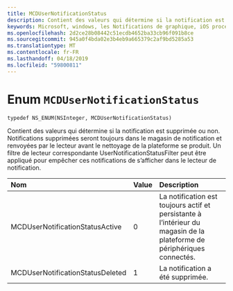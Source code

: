 ```yaml
---
title: MCDUserNotificationStatus
description: Contient des valeurs qui détermine si la notification est supprimée ou non. Notifications supprimées seront toujours dans le magasin de notification et renvoyées par le lecteur avant le nettoyage de la plateforme se produit. Un filtre de lecteur correspondante UserNotificationStatusFilter peut être appliqué pour empêcher ces notifications de s’afficher dans le lecteur de notification.
keywords: Microsoft, windows, les Notifications de graphique, iOS procédures, procédures iPhone
ms.openlocfilehash: 2d2ce28b08442c51ecdb4652ba33cb96f091b8ce
ms.sourcegitcommit: 945a0f4bda02e3b4eb9a665379c2af9bd5285a53
ms.translationtype: MT
ms.contentlocale: fr-FR
ms.lasthandoff: 04/18/2019
ms.locfileid: "59800811"
---
```

# <a name="enum-mcdusernotificationstatus"></a>Enum `MCDUserNotificationStatus`

```
typedef NS_ENUM(NSInteger, MCDUserNotificationStatus)
```

Contient des valeurs qui détermine si la notification est supprimée ou non. Notifications supprimées seront toujours dans le magasin de notification et renvoyées par le lecteur avant le nettoyage de la plateforme se produit. Un filtre de lecteur correspondante UserNotificationStatusFilter peut être appliqué pour empêcher ces notifications de s’afficher dans le lecteur de notification. 

|Nom | Value | Description |
|:-- |:-- |:-- |
|   MCDUserNotificationStatusActive |0| La notification est toujours actif et persistante à l’intérieur du magasin de la plateforme de périphériques connectés. |
|   MCDUserNotificationStatusDeleted | 1| La notification a été supprimée.|